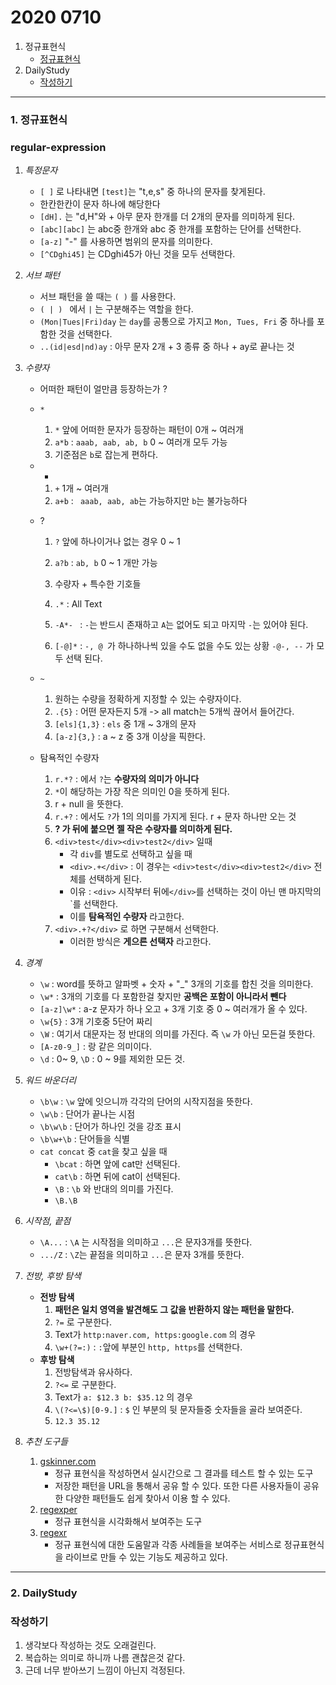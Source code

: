 # 2020 0710

1. 정규표현식
	* [정규표현식](#regular-expression)
2. DailyStudy
	- [작성하기](#작성하기)



---

### 1. 정규표현식

### regular-expression

1. _특정문자_

	- `[ ]` 로 나타내면 `[test]`는 "t,e,s" 중 하나의 문자를 찾게된다.
	- 한칸한칸이 문자 하나에 해당한다
	- `[dH].` 는 "d,H"와 + 아무 문자 한개를 더 2개의 문자를 의미하게 된다.
	- `[abc][abc]` 는 abc중 한개와 abc 중 한개를 포함하는 단어를 선택한다.
	- `[a-z]` "-" 를 사용하면 범위의 문자를 의미한다.
	- `[^CDghi45]` 는 CDghi45가 아닌 것을 모두 선택한다. 

2. _서브 패턴_

	- 서브 패턴을 쓸 때는 `( )` 를 사용한다.
	- `( | ) ` 에서 `|` 는 구분해주는 역할을 한다.
	- `(Mon|Tues|Fri)day` 는 `day`를 공통으로 가지고 `Mon, Tues, Fri` 중 하나를 포함한 것을 선택한다.
	- `..(id|esd|nd)ay` : 아무 문자 2개 + 3 종류 중 하나 + ay로 끝나는 것

3.  _수량자_

	* 어떠한 패턴이 얼만큼 등장하는가 ?

	* `*`

		1. `*` 앞에 어떠한 문자가 등장하는 패턴이 0개 ~ 여러개 
		2. `a*b`  :  `aaab, aab, ab, b` 0 ~ 여러개 모두 가능
		3. 기준점은 `b`로 잡는게 편하다.

	* +

		1. `+`  1개 ~ 여러개
		2. `a+b` : ` aaab, aab, ab`는 가능하지만 `b`는 불가능하다

	* ?

		1. `?` 앞에 하나이거나 없는 경우 0 ~ 1
		2. `a?b` : `ab, b` 0 ~ 1 개만 가능
		3. 수량자 + 특수한 기호들

		1. `.*` :  All Text
		2. `-A*- ` : `-`는 반드시 존재하고 `A`는 없어도 되고 마지막 `-`는 있어야 된다.
		3. `[-@]*` : `-, @ `가 하나하나씩 있을 수도 없을 수도 있는 상황 `-@-, --` 가 모두 선택 된다.

	* `~`

		1. 원하는 수량을 정확하게 지정할 수 있는 수량자이다.
		2. `.{5}` : 어떤 문자든지 5개 -> all match는 5개씩 끊어서 들어간다.
		3. `[els]{1,3}` : `els`  중 1개 ~ 3개의 문자
		4. `[a-z]{3,}` : a ~ z 중 3개 이상을 픽한다.

	* 탐욕적인 수량자

		1. `r.*?` : 에서 `?`는 __수량자의 의미가 아니다__
		2. `*`이 해당하는 가장 작은 의미인 0을 뜻하게 된다.
		3. r + null 을 뜻한다.
		4. `r.+?` : 에서도 `?`가 1의 의미를 가지게 된다. r + 문자 하나만 오는 것
		5. __? 가 뒤에 붙으면 젤 작은 수량자를 의미하게 된다.__
		6. `<div>test</div><div>test2</div>` 일때
			- 각 `div`를 별도로 선택하고 싶을 때 
			- `<div>.+</div>`  : 이 경우는 `<div>test</div><div>test2</div>` 전체를 선택하게 된다.
			- 이유 : `<div>` 시작부터  뒤에`</div>`를 선택하는 것이 아닌 맨 마지막의 `</div>를 선택한다.
			- 이를 __탐욕적인 수량자__ 라고한다.
		7. `<div>.+?</div>` 로 하면 구분해서 선택한다.
			+ 이러한 방식은 __게으른 선택자__ 라고한다.

4. _경계_

	* `\w`  : word를 뜻하고 알파벳 + 숫자 + "_" 3개의 기호를 합친 것을 의미한다. 
	* `\w*` : 3개의 기호를 다 포함한걸 찾지만 __공백은 포함이 아니라서 뺀다__
	* `[a-z]\w*` : a-z 문자가 하나 오고 + 3개 기호 중 0 ~ 여러개가 올 수 있다.
	* `\w{5}` : 3개 기호중 5단어 짜리
	* `\W` : 여기서 대문자는 정 반대의 의미를 가진다. 즉 `\w` 가 아닌 모든걸 뜻한다.
	* `[A-z0-9_]` : 랑 같은 의미이다.
	* `\d` : 0~ 9, `\D` : 0 ~ 9를 제외한 모든 것.

5. _워드 바운더리_

	* `\b\w` : `\w` 앞에 잇으니까 각각의 단어의 시작지점을 뜻한다.
	* `\w\b` : 단어가 끝나는 시점
	* `\b\w\b` : 단어가 하나인 것을 강조 표시
	* `\b\w+\b` : 단어들을 식별 
	* `cat concat` 중 `cat`을 찾고 싶을 때
		+ `\bcat` : 하면 앞에 cat만 선택된다.
		+ `cat\b` : 하면 뒤에 cat이 선택된다.
		+ `\B` : `\b` 와 반대의 의미를 가진다.
		+ `\B.\B` 

6. _시작점, 끝점_

	+ `\A...` : `\A` 는 시작점을 의미하고 `...`은 문자3개를 뜻한다.
	+ `.../Z` : `\Z`는 끝점을 의미하고 `...`은 문자 3개를 뜻한다.

7. _전방, 후방 탐색_
	* __전방 탐색__
		1. __패턴은 일치 영역을 발견해도 그 값을 반환하지 않는 패턴을 말한다.__
		2. `?=` 로 구분한다.
		3. Text가 `http:naver.com, https:google.com` 의 경우
		4. `\w+(?=:)` : `:`앞에 부분인 `http, https`를 선택한다.
	* __후방 탐색__
		1. 전방탐색과 유사하다.
		2. `?<=` 로 구분한다.
		3. Text가 `a: $12.3 b: $35.12` 의 경우
		4. `\(?<=\$)[0-9.]` : `$` 인 부분의 뒷 문자들중 숫자들을 골라 보여준다.
		5. `12.3 35.12`

8. _추천 도구들_
	1. [gskinner.com](http://gskinner.com/RegExr/)
		* 정규 표현식을 작성하면서 실시간으로 그 결과를 테스트 할 수 있는 도구
		* 저장한 패턴을 URL을 통해서 공유 할 수 있다. 또한 다른 사용자들이 공유한 다양한 패턴들도 쉽게 찾아서 이용 할 수 있다.
	2. [regexper](http://www.regexper.com/)
		* 정규 표현식을 시각화해서 보여주는 도구
	3. [regexr](http://www.regexr.com/)
		* 정규 표현식에 대한 도움말과 각종 사례들을 보여주는 서비스로 정규표현식을 라이브로 만들 수 있는 기능도 제공하고 있다.

---

### 2. DailyStudy

### 작성하기

1. 생각보다 작성하는 것도 오래걸린다.
2. 복습하는 의미로 하니까 나름 괜찮은것 같다.
3. 근데 너무 받아쓰기 느낌이 아닌지 걱정된다.